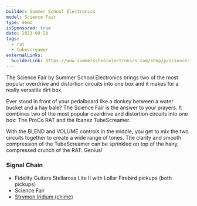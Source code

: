 ```yaml
---
builder: Summer School Electronics
model: Science Fair
type: demo
isSponsored: true
date: 2023-09-20
tags:
  - rat
  - tubescreamer
externalLinks:
  builderLink: https://www.summerschoolelectronics.com/shop/p/science-fair
---
```


The Science Fair by Summer School Electronics brings two of the most popular overdrive and distortion circuits into one box and it makes for a really versatile dirt box.

Ever stood in front of your pedalboard like a donkey between a water bucket and a hay bale? The Science Fair is the answer to your prayers. It combines two of the most popular overdrive and distortion circuits into one box: The ProCo RAT and the Ibanez TubeScreamer.

With the BLEND and VOLUME controls in the middle, you get to mix the two circuits together to create a wide range of tones. The clarity and smooth compression of the TubeScreamer can be sprinkled on top of the hairy, compressed crunch of the RAT. Genius!

### Signal Chain

- Fidelity Guitars Stellarosa Lite II with Lollar Firebird pickups (both pickups)
- Science Fair
- [Strymon Iridium (chime)](/demos/strymon-iridium)
